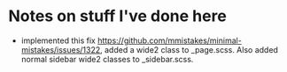 # Notes on stuff I've done here

- implemented this fix https://github.com/mmistakes/minimal-mistakes/issues/1322, added a wide2 class to _page.scss. Also added normal sidebar wide2 classes to _sidebar.scss.